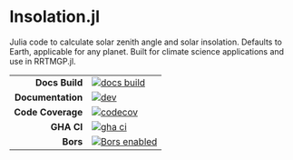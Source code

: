 # Insolation.jl

Julia code to calculate solar zenith angle and solar insolation. Defaults to Earth, applicable for any planet. Built for climate science applications and use in RRTMGP.jl.

|||
|---------------------:|:----------------------------------------------|
| **Docs Build**       | [![docs build][docs-bld-img]][docs-bld-url]   |
| **Documentation**    | [![dev][docs-dev-img]][docs-dev-url]          |
| **Code Coverage**    | [![codecov][codecov-img]][codecov-url]        |
| **GHA CI**           | [![gha ci][gha-ci-img]][gha-ci-url]           |
| **Bors**             | [![Bors enabled][bors-img]][bors-url]         |

[docs-bld-img]: https://github.com/CliMA/Insolation.jl/workflows/Documentation/badge.svg
[docs-bld-url]: https://github.com/CliMA/Insolation.jl/

[docs-dev-img]: https://img.shields.io/badge/docs-dev-blue.svg
[docs-dev-url]: https://clima.github.io/Insolation.jl/dev/

[codecov-img]: https://codecov.io/gh/CliMA/Insolation.jl/branch/master/graph/badge.svg
[codecov-url]: https://codecov.io/gh/CliMA/Insolation.jl

[gha-ci-img]: https://github.com/CliMA/Insolation.jl/workflows/ci/badge.svg
[gha-ci-url]: https://github.com/CliMA/Insolation.jl/actions?query=workflow%3Aci

[bors-img]: https://bors.tech/images/badge_small.svg
[bors-url]: https://app.bors.tech/repositories/27166
